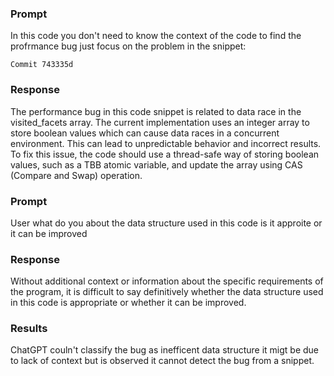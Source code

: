 ### Prompt
In this code you don't need to know the context of the code to find the profrmance bug just focus on the problem in the snippet:

    Commit 743335d
### Response
The performance bug in this code snippet is related to data race in the visited_facets array. The current implementation uses an integer array to store boolean values which can cause data races in a concurrent environment. This can lead to unpredictable behavior and incorrect results. To fix this issue, the code should use a thread-safe way of storing boolean values, such as a TBB atomic variable, and update the array using CAS (Compare and Swap) operation.

### Prompt
User
what do you about the data structure used in this code is it approite or it can be improved

### Response 
Without additional context or information about the specific requirements of the program, it is difficult to say definitively whether the data structure used in this code is appropriate or whether it can be improved. 


### Results
ChatGPT couln't classify the bug as inefficent data structure it migt be due to lack of context but is observed it cannot detect the bug from a snippet.